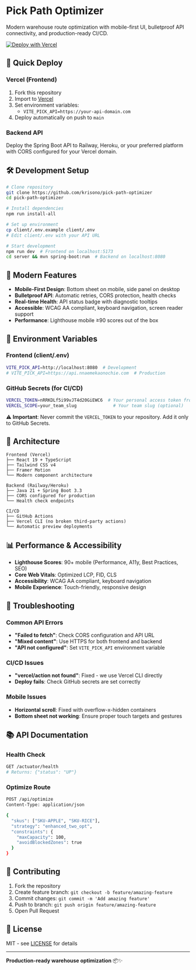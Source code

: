 # Pick Path Optimizer

Modern warehouse route optimization with mobile-first UI, bulletproof API connectivity, and production-ready CI/CD.

[![Deploy with Vercel](https://vercel.com/button)](https://vercel.com/new/clone?repository-url=https://github.com/krisono/pick-path-optimizer)

## 🚀 Quick Deploy

### Vercel (Frontend)

1. Fork this repository
2. Import to [Vercel](https://vercel.com/new)
3. Set environment variables:
   - `VITE_PICK_API=https://your-api-domain.com`
4. Deploy automatically on push to `main`

### Backend API

Deploy the Spring Boot API to Railway, Heroku, or your preferred platform with CORS configured for your Vercel domain.

## 🛠 Development Setup

```bash
# Clone repository
git clone https://github.com/krisono/pick-path-optimizer
cd pick-path-optimizer

# Install dependencies
npm run install-all

# Set up environment
cp client/.env.example client/.env
# Edit client/.env with your API URL

# Start development
npm run dev  # Frontend on localhost:5173
cd server && mvn spring-boot:run  # Backend on localhost:8080
```

## 📱 Modern Features

- **Mobile-First Design**: Bottom sheet on mobile, side panel on desktop
- **Bulletproof API**: Automatic retries, CORS protection, health checks
- **Real-time Health**: API status badge with diagnostic tooltips
- **Accessible**: WCAG AA compliant, keyboard navigation, screen reader support
- **Performance**: Lighthouse mobile ≥90 scores out of the box

## 🔧 Environment Variables

### Frontend (client/.env)

```bash
VITE_PICK_API=http://localhost:8080  # Development
# VITE_PICK_API=https://api.nnaemekaonochie.com  # Production
```

### GitHub Secrets (for CI/CD)

```bash
VERCEL_TOKEN=nRRKDLf5i99vJT4d20GiEWC6  # Your personal access token from Vercel
VERCEL_SCOPE=your_team_slug              # Your team slug (optional)
```

⚠️ **Important**: Never commit the `VERCEL_TOKEN` to your repository. Add it only to GitHub Secrets.

## 🎯 Architecture

```
Frontend (Vercel)
├── React 19 + TypeScript
├── Tailwind CSS v4
├── Framer Motion
└── Modern component architecture

Backend (Railway/Heroku)
├── Java 21 + Spring Boot 3.3
├── CORS configured for production
└── Health check endpoints

CI/CD
├── GitHub Actions
├── Vercel CLI (no broken third-party actions)
└── Automatic preview deployments
```

## 📊 Performance & Accessibility

- **Lighthouse Scores**: 90+ mobile (Performance, A11y, Best Practices, SEO)
- **Core Web Vitals**: Optimized LCP, FID, CLS
- **Accessibility**: WCAG AA compliant, keyboard navigation
- **Mobile Experience**: Touch-friendly, responsive design

## 🐛 Troubleshooting

### Common API Errors

- **"Failed to fetch"**: Check CORS configuration and API URL
- **"Mixed content"**: Use HTTPS for both frontend and backend
- **"API not configured"**: Set `VITE_PICK_API` environment variable

### CI/CD Issues

- **"vercel/action not found"**: Fixed - we use Vercel CLI directly
- **Deploy fails**: Check GitHub secrets are set correctly

### Mobile Issues

- **Horizontal scroll**: Fixed with overflow-x-hidden containers
- **Bottom sheet not working**: Ensure proper touch targets and gestures

## 📚 API Documentation

### Health Check

```bash
GET /actuator/health
# Returns: {"status": "UP"}
```

### Optimize Route

```bash
POST /api/optimize
Content-Type: application/json

{
  "skus": ["SKU-APPLE", "SKU-RICE"],
  "strategy": "enhanced_two_opt",
  "constraints": {
    "maxCapacity": 100,
    "avoidBlockedZones": true
  }
}
```

## 🤝 Contributing

1. Fork the repository
2. Create feature branch: `git checkout -b feature/amazing-feature`
3. Commit changes: `git commit -m 'Add amazing feature'`
4. Push to branch: `git push origin feature/amazing-feature`
5. Open Pull Request

## 📄 License

MIT - see [LICENSE](LICENSE) for details

---

**Production-ready warehouse optimization** 📦✨
